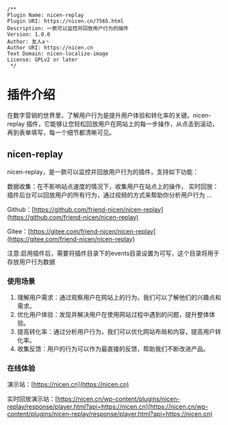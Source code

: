 ```
/**
Plugin Name: nicen-replay
Plugin URI: https://nicen.cn/7565.html
Description: 一款可以监控并回放用户行为的插件
Version: 1.0.0
Author: 友人a丶
Author URI: https://nicen.cn
Text Domain: nicen-localize-image
License: GPLv2 or later
 */
```

# 插件介绍

在数字营销的世界里，了解用户行为是提升用户体验和转化率的关键。nicen-replay 插件，它能够让您轻松回放用户在网站上的每一步操作，从点击到滚动，再到表单填写，每一个细节都清晰可见。

## nicen-replay

nicen-replay，是一款可以监控并回放用户行为的插件，支持如下功能：

数据收集：在不影响站点速度的情况下，收集用户在站点上的操作， 实时回放：插件后台可以回放用户的所有行为，通过视频的方式来帮助你分析用户行为 ...

Github：[https://github.com/friend-nicen/nicen-replay](https://github.com/friend-nicen/nicen-replay)

Gitee：[https://gitee.com/friend-nicen/nicen-replay](https://gitee.com/friend-nicen/nicen-replay)

注意:启用插件后，需要将插件目录下的events目录设置为可写，这个目录将用于存放用户行为数据

### 使用场景

1. 理解用户需求：通过观察用户在网站上的行为，我们可以了解他们的兴趣点和需求。
2. 优化用户体验：发现并解决用户在使用网站过程中遇到的问题，提升整体体验。
3. 提高转化率：通过分析用户行为，我们可以优化网站布局和内容，提高用户转化率。
4. 收集反馈：用户的行为可以作为最直接的反馈，帮助我们不断改进产品。

### 在线体验

演示站：[https://nicen.cn](https://nicen.cn)

实时回放演示站：[https://nicen.cn/wp-content/plugins/nicen-replay/response/player.html?api=https://nicen.cn](https://nicen.cn/wp-content/plugins/nicen-replay/response/player.html?api=https://nicen.cn)